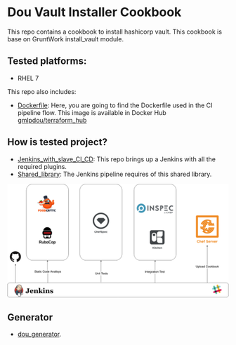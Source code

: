 Dou Vault Installer Cookbook
====


This repo contains a cookbook to install hashicorp vault. This cookbook is base on GruntWork install_vault module.

## Tested platforms:

* RHEL 7 


This repo also includes:

* [Dockerfile](/Dockerfiles): Here, you are going to find the Dockerfile used in the CI pipeline flow. This image is available in Docker Hub [gmlpdou/terraform_hub](https://hub.docker.com/r/gmlpdou/terraform_hub/)

## How is tested project?


* [Jenkins_with_slave_CI_CD](https://github.com/gmlp/jenkins_with_slave_CI_CD): This repo brings up a Jenkins with all the required plugins.
* [Shared_library](https://github.com/gmlp/shared_library): The Jenkins pipeline requires of this shared library.

![chef_pipeline](/_docs/chef_pipeline.png?raw=true)

## Generator 

* [dou_generator](https://github.com/gmlp/dou_chef_generator). 